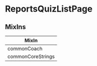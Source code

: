 # ReportsQuizListPage

## MixIns

<!-- @vuese:ReportsQuizListPage:mixIns:start -->
|MixIn|
|---|
|commonCoach|
|commonCoreStrings|

<!-- @vuese:ReportsQuizListPage:mixIns:end -->
